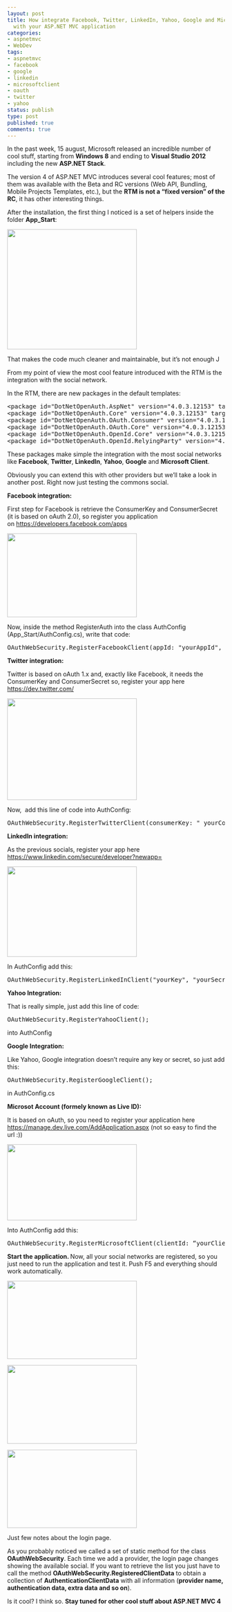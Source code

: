 ```yaml
---
layout: post
title: How integrate Facebook, Twitter, LinkedIn, Yahoo, Google and Microsoft Account
  with your ASP.NET MVC application
categories:
- aspnetmvc
- WebDev
tags:
- aspnetmvc
- facebook
- google
- linkedin
- microsoftclient
- oauth
- twitter
- yahoo
status: publish
type: post
published: true
comments: true
---
```

In the past week, 15 august, Microsoft released an incredible number of cool stuff, starting from <strong>Windows 8</strong> and ending to <strong>Visual Studio 2012</strong> including the new <strong>ASP.NET Stack</strong>.

The version 4 of ASP.NET MVC introduces several cool features; most of them was available with the Beta and RC versions (Web API, Bundling, Mobile Projects Templates, etc.), but the <strong>RTM is not a “fixed version” of the RC</strong>, it has other interesting things.

After the installation, the first thing I noticed is a set of helpers inside the folder <strong>App_Start</strong>:

<a href="http://tostring.it/wp-content/uploads/2012/08/001.png"><img class="aligncenter size-medium wp-image-689" title="New helpers into MVC4 template" src="http://tostring.it/wp-content/uploads/2012/08/001-300x278.png" alt="" width="300" height="278" /></a>

That makes the code much cleaner and maintainable, but it’s not enough J

From my point of view the most cool feature introduced with the RTM is the integration with the social network.

In the RTM, there are new packages in the default templates:
<pre class="brush: xml; gutter: true">&lt;package id=&quot;DotNetOpenAuth.AspNet&quot; version=&quot;4.0.3.12153&quot; targetFramework=&quot;net45&quot; /&gt;
&lt;package id=&quot;DotNetOpenAuth.Core&quot; version=&quot;4.0.3.12153&quot; targetFramework=&quot;net45&quot; /&gt;
&lt;package id=&quot;DotNetOpenAuth.OAuth.Consumer&quot; version=&quot;4.0.3.12153&quot; targetFramework=&quot;net45&quot; /&gt;
&lt;package id=&quot;DotNetOpenAuth.OAuth.Core&quot; version=&quot;4.0.3.12153&quot; targetFramework=&quot;net45&quot; /&gt;
&lt;package id=&quot;DotNetOpenAuth.OpenId.Core&quot; version=&quot;4.0.3.12153&quot; targetFramework=&quot;net45&quot; /&gt;
&lt;package id=&quot;DotNetOpenAuth.OpenId.RelyingParty&quot; version=&quot;4.0.3.12153&quot; targetFramework=&quot;net45&quot; /&gt;</pre>
These packages make simple the integration with the most social networks like <strong>Facebook</strong>, <strong>Twitter</strong>, <strong>LinkedIn</strong>, <strong>Yahoo</strong>, <strong>Google</strong> and <strong>Microsoft Client</strong>.

Obviously you can extend this with other providers but we’ll take a look in another post. Right now just testing the commons social.

<strong>Facebook integration:</strong>

First step for Facebook is retrieve the ConsumerKey and ConsumerSecret (it is based on oAuth 2.0), so register you application on <a href="https://developers.facebook.com/apps">https://developers.facebook.com/apps</a>

<a href="http://tostring.it/wp-content/uploads/2012/08/002.png"><img class="aligncenter size-medium wp-image-690" title="Facebook app registration" src="http://tostring.it/wp-content/uploads/2012/08/002-300x194.png" alt="" width="300" height="194" /></a>

Now, inside the method RegisterAuth into the class AuthConfig (App_Start/AuthConfig.cs), write that code:
<pre class="brush: csharp; gutter: true">OAuthWebSecurity.RegisterFacebookClient(appId: &quot;yourAppId&quot;, appSecret: &quot;yourAppSecret&quot;);</pre>
<strong>Twitter integration:</strong>

Twitter is based on oAuth 1.x and, exactly like Facebook, it needs the ConsumerKey and ConsumerSecret so, register your app here <a href="https://dev.twitter.com/">https://dev.twitter.com/</a>

<a href="http://tostring.it/wp-content/uploads/2012/08/003.jpg"><img class="aligncenter size-medium wp-image-691" title="Twitter App registration" src="http://tostring.it/wp-content/uploads/2012/08/003-300x235.jpg" alt="" width="300" height="235" /></a>

Now,  add this line of code into AuthConfig:
<pre class="brush: csharp; gutter: true">OAuthWebSecurity.RegisterTwitterClient(consumerKey: &quot; yourConsumerKey&quot;, consumerSecret: &quot;yourConsumerSecret&quot;);</pre>
<strong>LinkedIn integration:</strong>

As the previous socials, register your app here <a href="https://www.linkedin.com/secure/developer?newapp=">https://www.linkedin.com/secure/developer?newapp=</a>

<a href="http://tostring.it/wp-content/uploads/2012/08/004.jpg"><img class="aligncenter size-medium wp-image-692" title="Linkedin App Registration" src="http://tostring.it/wp-content/uploads/2012/08/004-300x209.jpg" alt="" width="300" height="209" /></a>

In AuthConfig add this:
<pre class="brush: csharp; gutter: true">OAuthWebSecurity.RegisterLinkedInClient(&quot;yourKey&quot;, &quot;yourSecret&quot;);</pre>
<strong>Yahoo Integration:</strong>

That is really simple, just add this line of code:
<pre class="brush: csharp; gutter: true">OAuthWebSecurity.RegisterYahooClient();</pre>
into AuthConfig

<strong>Google Integration:</strong>

Like Yahoo, Google integration doesn’t require any key or secret, so just add this:
<pre class="brush: csharp; gutter: true">OAuthWebSecurity.RegisterGoogleClient();</pre>
in AuthConfig.cs

<strong>Microsot Account (formely known as Live ID):</strong>

It is based on oAuth, so you need to register your application here <a href="https://manage.dev.live.com/AddApplication.aspx">https://manage.dev.live.com/AddApplication.aspx</a> (not so easy to find the url :))

<a href="http://tostring.it/wp-content/uploads/2012/08/005.jpg"><img class="aligncenter size-medium wp-image-693" title="Microsoft Account Application Registration" src="http://tostring.it/wp-content/uploads/2012/08/005-300x176.jpg" alt="" width="300" height="176" /></a>

Into AuthConfig add this:
<pre class="brush: csharp; gutter: true">OAuthWebSecurity.RegisterMicrosoftClient(clientId: “yourClientId”,clientSecret: “yourClientSecret”);</pre>
<strong>Start the application.
</strong>Now, all your social networks are registered, so you just need to run the application and test it.
Push F5 and everything should work automatically.

<a href="http://tostring.it/wp-content/uploads/2012/08/007.jpg"><img class="aligncenter size-medium wp-image-694" title="Default Template Screenshot - oAuth 001" src="http://tostring.it/wp-content/uploads/2012/08/007-300x181.jpg" alt="" width="300" height="181" /></a>

<a href="http://tostring.it/wp-content/uploads/2012/08/009.jpg"><img class="aligncenter size-medium wp-image-695" title="Default Template Screenshot - oAuth 002" src="http://tostring.it/wp-content/uploads/2012/08/009-300x182.jpg" alt="" width="300" height="182" /></a>

<a href="http://tostring.it/wp-content/uploads/2012/08/010.jpg"><img class="aligncenter size-medium wp-image-696" title="Default Template Screenshot - oAuth 003" src="http://tostring.it/wp-content/uploads/2012/08/010-300x181.jpg" alt="" width="300" height="181" /></a>

Just few notes about the login page.

As you probably noticed we called a set of static method for the class <strong>OAuthWebSecurity</strong>. Each time we add a provider, the login page changes showing the available social.
If you want to retrieve the list you just have to call the method <strong>OAuthWebSecurity.RegisteredClientData</strong> to obtain a collection of <strong>AuthenticationClientData</strong> with all information (<strong>provider name, authentication data, extra data and so on</strong>).

Is it cool?
I think so. <strong>Stay tuned for other cool stuff about ASP.NET MVC 4</strong>
